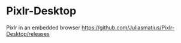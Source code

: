 # Pixlr-Desktop
Pixlr in an embedded browser
https://github.com/Juliasmatius/Pixlr-Desktop/releases
